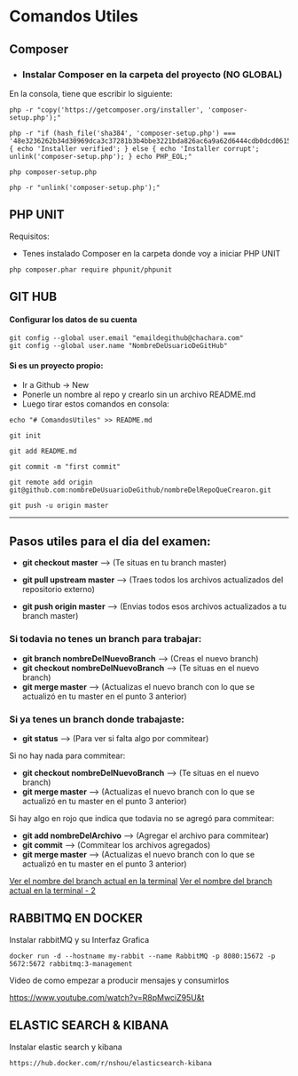 # Comandos Utiles


## **Composer**

* ### Instalar Composer en la carpeta del proyecto (NO GLOBAL)

En la consola, tiene que escribir lo siguiente:

```
php -r "copy('https://getcomposer.org/installer', 'composer-setup.php');"

php -r "if (hash_file('sha384', 'composer-setup.php') === '48e3236262b34d30969dca3c37281b3b4bbe3221bda826ac6a9a62d6444cdb0dcd0615698a5cbe587c3f0fe57a54d8f5') { echo 'Installer verified'; } else { echo 'Installer corrupt'; unlink('composer-setup.php'); } echo PHP_EOL;"

php composer-setup.php

php -r "unlink('composer-setup.php');"
```

## **PHP UNIT**

Requisitos:
* Tenes instalado Composer en la carpeta donde voy a iniciar PHP UNIT

``` php composer.phar require phpunit/phpunit ```


## **GIT HUB**

#### Configurar los datos de su cuenta
```
git config --global user.email "emaildegithub@chachara.com"
git config --global user.name "NombreDeUsuarioDeGitHub"
```
#### Si es un proyecto propio:
* Ir a Github -> New
* Ponerle un nombre al repo y crearlo sin un archivo README.md
* Luego tirar estos comandos en consola:
```
echo "# ComandosUtiles" >> README.md

git init

git add README.md

git commit -m "first commit"

git remote add origin git@github.com:nombreDeUsuarioDeGithub/nombreDelRepoQueCrearon.git

git push -u origin master
```

---

## Pasos utiles para el dia del examen:


* **git checkout master** --> (Te situas en tu branch master)

* **git pull upstream master** --> (Traes todos los archivos actualizados del repositorio externo)

* **git push origin master** --> (Envias todos esos archivos actualizados a tu branch master)

### **Si todavia no tenes un branch para trabajar:**

* **git branch nombreDelNuevoBranch** --> (Creas el nuevo branch)
* **git checkout nombreDelNuevoBranch** --> (Te situas en el nuevo branch)
* **git merge master** --> (Actualizas el nuevo branch con lo que se actualizó en tu master en el punto 3 anterior)

### **Si ya tenes un branch donde trabajaste:**

* **git status** --> (Para ver si falta algo por commitear)

Si no hay nada para commitear:

* **git checkout nombreDelNuevoBranch** --> (Te situas en el nuevo branch)
* **git merge master** --> (Actualizas el nuevo branch con lo que se actualizó en tu master en el punto 3 anterior)

Si hay algo en rojo que indica que todavia no se agregó para commitear:

* **git add nombreDelArchivo** --> (Agregar el archivo para commitear)
* **git commit** --> (Commitear los archivos agregados)
* **git merge master** --> (Actualizas el nuevo branch con lo que se actualizó en tu master en el punto 3 anterior)


[Ver el nombre del branch actual en la terminal](https://www.leaseweb.com/labs/2013/08)
[Ver el nombre del branch actual en la terminal - 2 ](https://www.shellhacks.com/show-git-branch-terminal-command-prompt/)


## RABBITMQ EN DOCKER

Instalar rabbitMQ y su Interfaz Grafica
```
docker run -d --hostname my-rabbit --name RabbitMQ -p 8080:15672 -p 5672:5672 rabbitmq:3-management
```

Video de como empezar a producir mensajes y consumirlos

https://www.youtube.com/watch?v=R8pMwciZ95U&t

## ELASTIC SEARCH & KIBANA

Instalar elastic search y kibana

```
https://hub.docker.com/r/nshou/elasticsearch-kibana
```